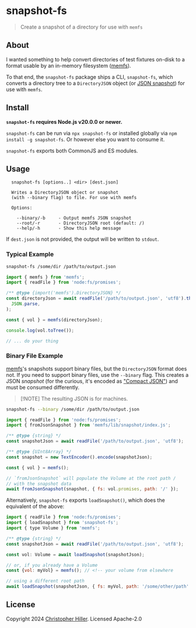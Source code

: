# snapshot-fs

> Create a snapshot of a directory for use with `memfs`

## About

I wanted something to help convert directories of test fixtures on-disk to a format usable by an in-memory filesystem ([memfs][]).

To that end, the `snapshot-fs` package ships a CLI, `snapshot-fs`, which converts a directory tree to a `DirectoryJSON` object (or [JSON snapshot](https://github.com/streamich/memfs/blob/master/docs/snapshot/index.md)) for use with `memfs`.

## Install

**`snapshot-fs` requires Node.js v20.0.0 or newer.**

`snapshot-fs` can be run via `npx snapshot-fs` or installed globally via `npm install -g snapshot-fs`. Or however else you want to consume it.

`snapshot-fs` exports both CommonJS and ES modules.

## Usage

```text
  snapshot-fs [options..] <dir> [dest.json]

  Writes a DirectoryJSON object or snapshot
  (with --binary flag) to file. For use with memfs

  Options:

    --binary/-b     - Output memfs JSON snapshot
    --root/-r       - DirectoryJSON root (default: /)
    --help/-h       - Show this help message
```

If `dest.json` is not provided, the output will be written to `stdout`.

### Typical Example

```sh
snapshot-fs /some/dir /path/to/output.json
```

```js
import { memfs } from 'memfs';
import { readFile } from 'node:fs/promises';

/** @type {import('memfs').DirectoryJSON} */
const directoryJson = await readFile('/path/to/output.json', 'utf8').then(
  JSON.parse,
);

const { vol } = memfs(directoryJson);

console.log(vol.toTree());

// ... do your thing
```

### Binary File Example

[memfs][]'s snapshots support binary files, but the `DirectoryJSON` format does not. If you need to support binary files, use the `--binary` flag. This creates a JSON _snapshot_ (for the curious, it's encoded as ["Compact JSON"](https://jsonjoy.com/specs/compact-json)) and must be consumed differently.

> [!NOTE] The resulting JSON is for machines.

```sh
snapshot-fs --binary /some/dir /path/to/output.json
```

```js
import { readFile } from 'node:fs/promises';
import { fromJsonSnapshot } from 'memfs/lib/snapshot/index.js';

/** @type {string} */
const snapshotJson = await readFile('/path/to/output.json', 'utf8');

/** @type {UInt8Array} */
const snapshot = new TextEncoder().encode(snapshotJson);

const { vol } = memfs();

// `fromJsonSnapshot` will populate the Volume at the root path /
// with the snapshot data
await fromJsonSnapshot(snapshot, { fs: vol.promises, path: '/' });
```

Alternatively, `snapshot-fs` exports `loadSnapshot()`, which does the equivalent of the above:

```js
import { readFile } from 'node:fs/promises';
import { loadSnapshot } from 'snapshot-fs';
import { type Volume } from 'memfs';

/** @type {string} */
const snapshotJson = await readFile('/path/to/output.json', 'utf8');

const vol: Volume = await loadSnapshot(snapshotJson);

// or, if you already have a Volume
const {vol: myVol} = memfs(); // <!-- your volume from elsewhere

// using a different root path
await loadSnapshot(snapshotJson, { fs: myVol, path: '/some/other/path' });

```

## License

Copyright 2024 [Christopher Hiller](https://github.com/boneskull). Licensed Apache-2.0

[memfs]: https://npm.im/memfs
